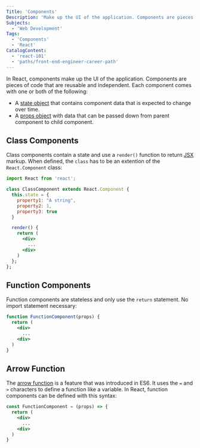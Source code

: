 ```yaml
---
Title: 'Components'
Description: 'Make up the UI of the application. Components are pieces of code that are reuseable and independent.'
Subjects:
  - 'Web Development'
Tags:
  - 'Components'
  - 'React'
CatalogContent:
  - 'react-101'
  - 'paths/front-end-engineer-career-path'
---
```


In React, components make up the UI of the application. Components are pieces of code that are reusable and independent. Each component comes with one or both of the following:

- A [state object](https://www.codecademy.com/resources/docs/react/state) that contains component data that is expected to change over time.
- A [props object](https://www.codecademy.com/resources/docs/react/props) with data that can be passed down from parent component to child component.

## Class Components

Class components contain a state and use a `render()` function to return [JSX](https://www.codecademy.com/resources/docs/react/jsx) markup. When defined, the `class` has to be an extention of the `React.Component` class:

```jsx
import React from 'react';

class ClassComponent extends React.Component {
  this.state = {
    property1: "A string",
    property2: 1,
    property3: true
  }

  render() {
    return (
      <div>
        ...
      <div>
    )
  };
};
```

## Function Components

Function components are stateless and only use the `return` statement. No import statement necessary:

```jsx
function FunctionComponent(props) {
  return (
    <div>
      ...
    <div>
  )
}
```

## Arrow Function

The [arrow function](https://www.codecademy.com/resources/docs/javascript/arrow-functions) is a feature that was introduced in ES6. It uses the `=` and `>` characters to define a function like a variable. In React, function components can be defined with this syntax:

```jsx
const FunctionComponent = (props) => {
  return (
    <div>
      ...
    <div>
  )
}
```
